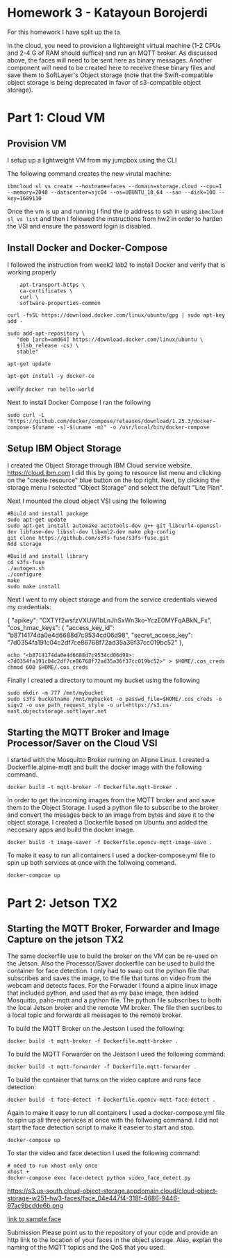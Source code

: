 # Homework 3 - Katayoun Borojerdi

For this homework I have split up the ta

In the cloud, you need to provision a lightweight virtual machine (1-2 CPUs and 2-4 G of RAM should suffice) and run an MQTT broker. As discussed above, the faces will need to be sent here as binary messages. Another component will need to be created here to receive these binary files and save them to SoftLayer's Object storage (note that the Swift-compatible object storage is being deprecated in favor of s3-compatible object storage).

# Part 1: Cloud VM

## Provision VM
I setup up a lightweight VM from my jumpbox using the CLI 

The following command creates the new virutal machine:
```
ibmcloud sl vs create --hostname=faces --domain=storage.cloud --cpu=1 --memory=2048 --datacenter=sjc04 --os=UBUNTU_18_64 --san --disk=100 --key=1689110
```
Once the vm is up and running I find the ip address to ssh in using ``` ibmcloud sl vs list ``` and then I followed the instructions from hw2 in order to harden the VSI and ensure the password login is disabled.  

## Install Docker and Docker-Compose

I followed the instruction from week2 lab2 to install Docker and verify that is working properly
```apt-get install -y \
    apt-transport-https \
    ca-certificates \
    curl \
    software-properties-common
	
curl -fsSL https://download.docker.com/linux/ubuntu/gpg | sudo apt-key add -

sudo add-apt-repository \
   "deb [arch=amd64] https://download.docker.com/linux/ubuntu \
   $(lsb_release -cs) \
   stable"	

apt-get update

apt-get install -y docker-ce
```
verify ```docker run hello-world```

Next to install Docker Compose I ran the following

```sudo curl -L "https://github.com/docker/compose/releases/download/1.25.3/docker-compose-$(uname -s)-$(uname -m)" -o /usr/local/bin/docker-compose```

## Setup IBM Object Storage

I created the Object Storage through IBM Cloud service website. https://cloud.ibm.com
I did this by going to resource list menu and clicking on the "create resource" blue button on the top right. 
Next, by clicking the storage menu I selected "Object Storage" and select the default "Lite Plan".

Next I mounted the cloud object VSI using the following
```
#Biuld and install package
sudo apt-get update
sudo apt-get install automake autotools-dev g++ git libcurl4-openssl-dev libfuse-dev libssl-dev libxml2-dev make pkg-config
git clone https://github.com/s3fs-fuse/s3fs-fuse.git
Add storage

#Build and install library
cd s3fs-fuse
./autogen.sh
./configure
make
sudo make install
```
Next I went to my object storage and from the service credentials viewed my credentials:

{
  "apikey": "CXTYf2wsfzVXUW1bLnJhSxWn3ko-YczE0MYFqABkN_Fx",
  "cos_hmac_keys": {
    "access_key_id": "b8714174da0e4d6688d7c9534cd06d98",
    "secret_access_key": "7d0354fa191c04c2df7ce86768f72ad35a36f37cc019bc52"
  },


```
echo "<b8714174da0e4d6688d7c9534cd06d98>:<7d0354fa191c04c2df7ce86768f72ad35a36f37cc019bc52>" > $HOME/.cos_creds
chmod 600 $HOME/.cos_creds
```
Finally I created a directory to mount my bucket using the following

```
sudo mkdir -m 777 /mnt/mybucket
sudo s3fs bucketname /mnt/mybucket -o passwd_file=$HOME/.cos_creds -o sigv2 -o use_path_request_style -o url=https://s3.us-east.objectstorage.softlayer.net
```

## Starting the MQTT Broker and Image Processor/Saver on the Cloud VSI
I started with the Mosquitto Broker running on Alipne Linux. I created a Dockerfile.alpine-mqtt and built the docker image with the following command.
```
docker build -t mqtt-broker -f Dockerfile.mqtt-broker .
```
In order to get the incoming images from the MQTT broker and and save them to the Object Storage. I used a python file to subscribe to the broker and convert the mesages back to an image from bytes and save it to the object storage. I created a Dockerfile based on Ubuntu and added the neccesary apps and build the docker image.
```
docker build -t image-saver -f Dockerfile.opencv-mqtt-image-save .
```

To make it easy to run all containers I used a docker-compose.yml file to spin up both services at once with the follwoing command.
```
docker-compose up
```
# Part 2: Jetson TX2

## Starting the MQTT Broker, Forwarder and Image Capture on the jetson TX2
The same dockerfile use to build the broker on the VM can be re-used on the Jetson. Also the Processor/Saver dockerfile can be used to build the container for face detection. I only had to swap out the python file that subscribes and saves the image, to the file that turns on video from the webcam and detects faces. For the Forwader I found a alpine linux image that included python, and used that as my base image, then added Mosquitto, paho-mqtt and a python file. The python file subscribes to both the local Jetson broker and the remote VM broker. The file then sucribes to a local topic and forwards all messages to the remote broker. 

To build the MQTT Broker on the Jestson I used the following:
```
docker build -t mqtt-broker -f Dockerfile.mqtt-broker .
```

To build the MQTT Forwarder on the Jestson I used the following command:
```
docker build -t mqtt-forwarder -f Dockerfile.mqtt-forwarder .
```

To build the container that turns on the video capture and runs face detection:
```
docker build -t face-detect -f Dockerfile.opencv-mqtt-face-detect .
```

Again to make it easy to run all containers I used a docker-compose.yml file to spin up all three services at once with the follwoing command. I did not start the face detection script to make it easeier to start and stop.
```
docker-compose up
```

To star the video and face detection I used the following command:
```
# need to run xhost only once
xhost + 
docker-compose exec face-detect python video_face_detect.py
```

https://s3.us-south.cloud-object-storage.appdomain.cloud/cloud-object-storage-w251-hw3-faces/face_04e447f4-318f-4686-9446-97ac9bcdde6b.png

[link to sample face](https://s3.us-south.cloud-object-storage.appdomain.cloud/cloud-object-storage-w251-hw3-faces/myface.png)


Submission
Please point us to the repository of your code and provide an http link to the location of your faces in the object storage. Also, explan the naming of the MQTT topics and the QoS that you used.


